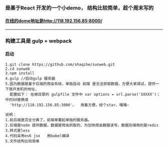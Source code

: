 ### 是基于React 开发的一个小demo， 结构比较简单，趁个周末写的
#### [在线的dome地址是](http://118.192.156.85:8000/)http://118.192.156.85:8000/
---------------------
### 构建工具是 gulp + webpack


#### 启动

```
1.git clone https://github.com/shaqihe/sunweb.git
2.cd sunweb
3.npm install
4.gulp //启动gulp 服务器
5.因为数据是基于后端的爬虫系统，单独启动 前端 是无法获取数据，方便大家调试，提供一下我开发机的地址，
  配置如下： 在根目录的 gulpfile 文件中 var options = url.parse('XXXXX')；中的XX替换成
  'http://118.192.156.85:3000'。  用着方便，给个star，嘎嘎~

```
```
说明：
1.前后端是完全分离了，前端单要起单独的服务器。
2.后端是node 提供数据，数据是爬虫抓取的，为加快爬虫数据读写，数据存储用的是redis
3.样式是less
4.代码采用es6 jsx   用babel编译
5.文件结构比较简单
```
